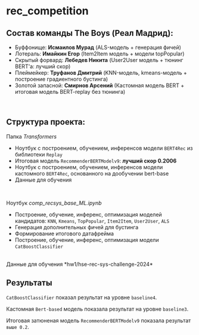 # rec_competition

## Состав команды The Boys (Реал Мадрид):
- Буффонище: **Исмаилов Мурад** (ALS-модель + генерация фичей)
- Лотераль: **Имайкин Егор** (Item2Item модель + модели topPopular)
- Скрытый форвард: **Лебедев Никита** (User2User модель + тюнинг BERT'а: лучший скор)
- Плеймейкер: **Труфанов Дмитрий** (KNN-модель, kmeans-модель + построение градиентного бустинга)
- Золотой запасной: **Смирнов Арсений** (Кастомная модель BERT + итоговая модель BERT-replay без тюнинга)
</br>

## Структура проекта:</br>
Папка *Transformers*</br>

- Ноутбук с построением, обучением, инференсов модели `BERT4Rec` из библиотеки `Replay`
- Итоговая модель `RecommenderBERTModelv9`: **лучший скор 0.2006**
- Ноутбук с построением, обучением, инференсов модели кастомного `BERT4Rec`, основанного на дообучении bert-base
- Данные для обучения
</br>

Ноутбук *comp_recsys_base_ML.ipynb*</br>

- Построение, обучение, инференс, оптимизация моделей кандидатов: `KNN`, `Kmeans`, `TopPopular`, `Item2Item`, `User2User`, `ALS`
- Генерация дополнительных фичей для бустинга
- Формирование итогового датафрейма
- Построение, обучение, инференс, оптимизация модели `CatBoostClassifier`
</br>
Данные для обучения *hw1/hse-rec-sys-challenge-2024*</br>

## Результаты

`CatBoostClassifier` показал результат на уровне `baseline4`.</br>

Кастомная `Bert-based` модель показала результат на уровне `baseline3`.</br>

Итоговая затюненая модель `RecommenderBERTModelv9` показала результат `выше 0.2`.
